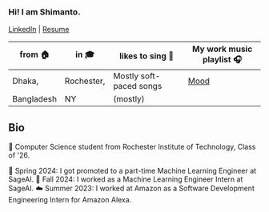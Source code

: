 ### Hi! I am Shimanto.
[LinkedIn](https://www.linkedin.com/in/shimantobhowmik/) | [Resume](https://nbviewer.org/github/ShimantoBhowmik/resume/blob/main/Shimanto_Bhowmik_Resume.pdf)


| from 🏠           | in 🎓               | likes to sing  🎤    | My work music playlist 🎧               |
| ----------------- | -----------------  | ------------------ | --------------------------------------- |
| Dhaka,            | Rochester,         | Mostly soft-paced songs  | [Mood](https://open.spotify.com/playlist/0Iqy4oipAp4IRrZ2YD8h6H?si=592b61f9f1964e5c)|
| Bangladesh        | NY                 | (mostly)              |                                         

## Bio
🐾 Computer Science student from Rochester Institute of Technology, Class of '26.

🌱 Spring 2024: I got promoted to a part-time Machine Learning Engineer at SageAI.
🍝 Fall 2024: I worked as a Machine Learning Engineer Intern at SageAI.
☁️ Summer 2023: I worked at Amazon as a Software Development Engineering Intern for Amazon Alexa.
